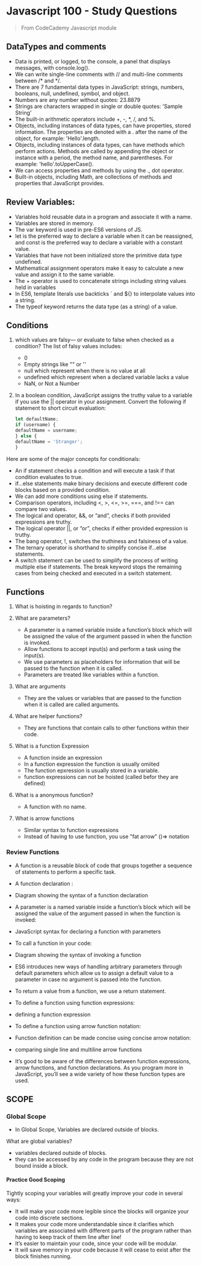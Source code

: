 # Javascript 100 - Study Questions
> From CodeCademy Javascript module

## DataTypes and comments
* Data is printed, or logged, to the console, a panel that displays messages, with console.log().
* We can write single-line comments with // and multi-line comments between /* and */.
* There are 7 fundamental data types in JavaScript: strings, numbers, booleans, null, undefined, symbol, and object.
* Numbers are any number without quotes: 23.8879
* Strings are characters wrapped in single or double quotes: 'Sample String'
* The built-in arithmetic operators include +, -, *, /, and %.
* Objects, including instances of data types, can have properties, stored information. The properties are denoted with a . after the name of the object, for example: 'Hello'.length.
* Objects, including instances of data types, can have methods which perform actions. Methods are called by appending the object or instance with a period, the method name, and parentheses. For example: 'hello'.toUpperCase().
* We can access properties and methods by using the ., dot operator.
* Built-in objects, including Math, are collections of methods and properties that JavaScript provides.

## Review Variables:
* Variables hold reusable data in a program and associate it with a name.
* Variables are stored in memory.
* The var keyword is used in pre-ES6 versions of JS.
* let is the preferred way to declare a variable when it can be reassigned, and const is the preferred way to declare a variable with a constant value.
* Variables that have not been initialized store the primitive data type undefined.
* Mathematical assignment operators make it easy to calculate a new value and assign it to the same variable.
* The + operator is used to concatenate strings including string values held in variables
* In ES6, template literals use backticks ` and ${} to interpolate values into a string.
* The typeof keyword returns the data type (as a string) of a value.

## Conditions

1. which values are falsy— or evaluate to false when checked as a condition? The list of falsy values includes:

    * 0
    * Empty strings like "" or ''
    * null which represent when there is no value at all
    * undefined which represent when a declared variable lacks a value
    * NaN, or Not a Number

2. In a boolean condition, JavaScript assigns the truthy value to a variable if you use the || operator in your assignment.  Convert the following if statement to short circuit evaluation:
    ```javascript
    let defaultName;
    if (username) {
    defaultName = username;
    } else {
    defaultName = 'Stranger';
    }
    ```
Here are some of the major concepts for conditionals:

* An if statement checks a condition and will execute a task if that condition evaluates to true.
* if...else statements make binary decisions and execute different code blocks based on a provided condition.
* We can add more conditions using else if statements.
* Comparison operators, including <, >, <=, >=, ===, and !== can compare two values.
* The logical and operator, &&, or “and”, checks if both provided expressions are truthy.
* The logical operator ||, or “or”, checks if either provided expression is truthy.
* The bang operator, !, switches the truthiness and falsiness of a value.
* The ternary operator is shorthand to simplify concise if...else statements.
* A switch statement can be used to simplify the process of writing multiple else if statements. The break keyword stops the remaining cases from being checked and executed in a switch statement.

## Functions
1. What is hoisting in regards to function?

2. What are parameters?
    * A parameter is a named variable inside a function’s block which will be assigned the value of the argument passed in when the function is invoked.
    * Allow functions to accept input(s) and perform a task using the input(s).
    * We use parameters as placeholders for information that will be passed to the function when it is called.
    * Parameters are treated like variables within a function.

3. What are arguments
    * They are the values or variables that are passed to the function when it is called are called arguments.

4. What are helper functions?
    * They are functions that contain calls to other functions within their code.

5. What is a function Expression
    * A function inside an expression
    * In a function expression the function is usually omiited
    * The function epxression is usually stored in a variable.
    * function expressions can not be hoisted (called befor they are defined)

6. What is a anonymous function?
    * A function with no name.

7. What is arrow functions
    * Similar syntax to function expressions
    * Instead of having to use function, you use "fat arrow" ()=> notation


### Review Functions
* A function is a reusable block of code that groups together a sequence of statements to perform a specific task.

* A function declaration :

* Diagram showing the syntax of a function declaration
* A parameter is a named variable inside a function’s block which will be assigned the value of the argument passed in when the function is invoked:

* JavaScript syntax for declaring a function with parameters
* To call a function in your code:

* Diagram showing the syntax of invoking a function
* ES6 introduces new ways of handling arbitrary parameters through default parameters which allow us to assign a default value to a parameter in case no argument is passed into the function.

* To return a value from a function, we use a return statement.

* To define a function using function expressions:

* defining a function expression
* To define a function using arrow function notation:


* Function definition can be made concise using concise arrow notation:

* comparing single line and multiline arrow functions
* It’s good to be aware of the differences between function expressions, arrow functions, and function declarations. As you program more in JavaScript, you’ll see a wide variety of how these function types are used.

## SCOPE

### Global Scope
* In Global Scope, Variables are declared outside of blocks.

What are global variables?
* variables declared outside of blocks.
* they can be accessed by any code in the program because they are not bound inside a block.

#### Practice Good Scoping
Tightly scoping your variables will greatly improve your code in several ways:

* It will make your code more legible since the blocks will organize your code into discrete sections.
* It makes your code more understandable since it clarifies which variables are associated with different parts of the program rather than having to keep track of them line after line!
* It’s easier to maintain your code, since your code will be modular.
* It will save memory in your code because it will cease to exist after the block finishes running.